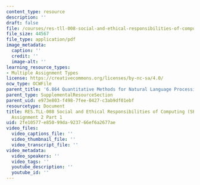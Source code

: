 ```yaml
---
content_type: resource
description: ''
draft: false
file: /courses/res-tll-008-social-and-ethical-responsibilities-of-computing-serc/2fe10577e85099da923766ef6a2677ae_MITRES-TLL008F21-6864pt1.pdf
file_size: 44567
file_type: application/pdf
image_metadata:
  caption: ''
  credit: ''
  image-alt: ''
learning_resource_types:
- Multiple Assignment Types
license: https://creativecommons.org/licenses/by-nc-sa/4.0/
ocw_type: OCWFile
parent_title: '6.864 Quantitative Methods for Natural Language Processing '
parent_type: SupplementalResourceSection
parent_uid: e973e803-f498-7fee-0427-c3ab9df01ebf
resourcetype: Document
title: RES.TLL-008 Social and Ethical Responsibilities of Computing (SERC), 6.864
  Assignment 2 Part 1
uid: 2fe10577-e850-99da-9237-66ef6a2677ae
video_files:
  video_captions_file: ''
  video_thumbnail_file: ''
  video_transcript_file: ''
video_metadata:
  video_speakers: ''
  video_tags: ''
  youtube_description: ''
  youtube_id: ''
---
```

